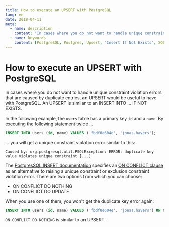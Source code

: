 ```yaml
---
title: How to execute an UPSERT with PostgreSQL
lang: en
date: 2018-04-11
meta:
  - name: description
    content: 'In cases where you do not want to handle unique constraint violation errors that are caused by duplicate entries, an UPSERT would be useful to have with PostgreSQL.'
  - name: keywords
    content: [PostgreSQL, Postgres, Upsert, 'Insert If Not Exists', SQL]
---
```


# How to execute an UPSERT with PostgreSQL

In cases where you do not want to handle unique constraint violation errors that are caused by duplicate entries, an UPSERT would be useful to have with PostgreSQL. An UPSERT is similar to an INSERT INTO ... IF NOT EXISTS.

In the following example, the `users` table has a primary key `id` and a `name`. By executing the following statement twice ...

```sql
INSERT INTO users (id, name) VALUES ('fbdf0e604e', 'jonas.havers');
```

... you will get a unique constraint violation error similar to this:

`Caused by: org.postgresql.util.PSQLException: ERROR: duplicate key value violates unique constraint [...]`

The [PostgresSQL INSERT documentation](https://www.postgresql.org/docs/9.5/static/sql-insert.html) specifies an [ON CONFLICT clause](https://www.postgresql.org/docs/9.5/static/sql-insert.html#SQL-ON-CONFLICT) as an alternative to raising a unique constraint or exclusion constraint violation error. There are two options from which you can choose:

* ON CONFLICT DO NOTHING
* ON CONFLICT DO UPDATE

When you use one of them, you won't get the duplicate key error again:

```sql
INSERT INTO users (id, name) VALUES ('fbdf0e604e', 'jonas.havers') ON CONFLICT DO NOTHING;
```

`ON CONFLICT DO NOTHING` is similar to an UPSERT.
